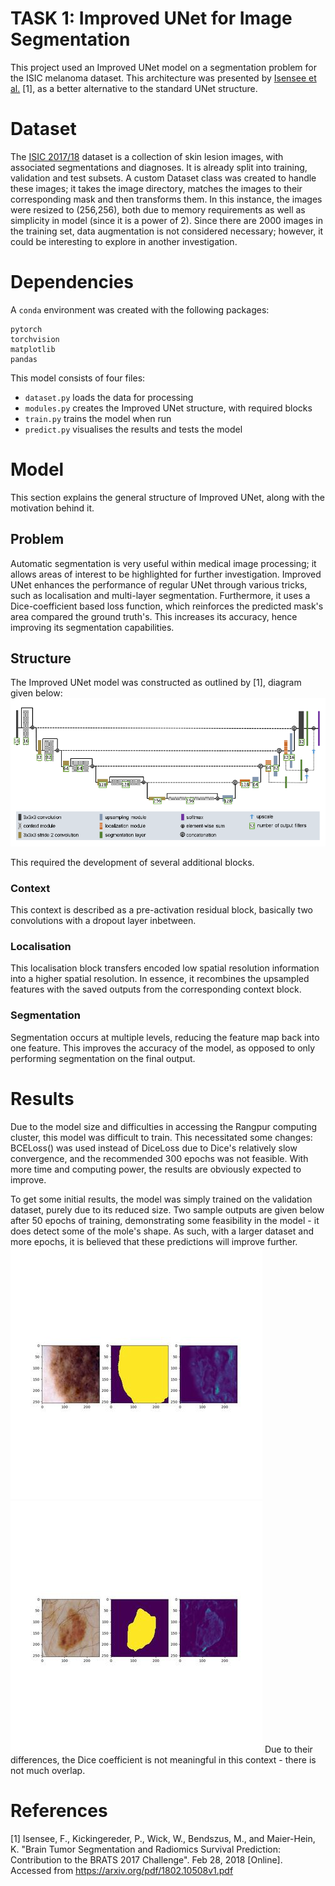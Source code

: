 # TASK 1: Improved UNet for Image Segmentation

This project used an Improved UNet model on a segmentation problem for the ISIC melanoma dataset. This architecture was presented by [Isensee et al.](https://arxiv.org/pdf/1802.10508v1.pdf) [1], as a better alternative to the standard UNet structure.

# Dataset
The [ISIC 2017/18](https://challenge.isic-archive.com/data/#2017) dataset is a collection of skin lesion images, with associated segmentations and diagnoses. It is already split into training, validation and test subsets. A custom Dataset class was created to handle these images; it takes the image directory, matches the images to their corresponding mask and then transforms them. In this instance, the images were resized to (256,256), both due to memory requirements as well as simplicity in model (since it is a power of 2). Since there are 2000 images in the training set, data augmentation is not considered necessary; however, it could be interesting to explore in another investigation.

# Dependencies
A `conda` environment was created with the following packages:
```
pytorch
torchvision
matplotlib
pandas
```
This model consists of four files:
* `dataset.py` loads the data for processing
* `modules.py` creates the Improved UNet structure, with required blocks
* `train.py` trains the model when run
* `predict.py` visualises the results and tests the model

# Model
This section explains the general structure of Improved UNet, along with the motivation behind it.
## Problem
Automatic segmentation is very useful within medical image processing; it allows areas of interest to be highlighted for further investigation. Improved UNet enhances the performance of regular UNet through various tricks, such as localisation and multi-layer segmentation. Furthermore, it uses a Dice-coefficient based loss function, which reinforces the predicted mask's area compared the ground truth's. This increases its accuracy, hence improving its segmentation capabilities.

## Structure
The Improved UNet model was constructed as outlined by [1], diagram given below:
![HELLO](modelstructure.png)

This required the development of several additional blocks.

### Context
This context is described as a pre-activation residual block, basically two convolutions with a dropout layer inbetween.

### Localisation
This localisation block transfers encoded low spatial resolution information into a higher spatial resolution. In essence, it recombines the upsampled features with the saved outputs from the corresponding context block.

### Segmentation
Segmentation occurs at multiple levels, reducing the feature map back into one feature. This improves the accuracy of the model, as opposed to only performing segmentation on the final output.

# Results
Due to the model size and difficulties in accessing the Rangpur computing cluster, this model was difficult to train. This necessitated some changes: BCELoss() was used instead of DiceLoss due to Dice's relatively slow convergence, and the recommended 300 epochs was not feasible. With more time and computing power, the results are obviously expected to improve.

To get some initial results, the model was simply trained on the validation dataset, purely due to its reduced size. Two sample outputs are given below after 50 epochs of training, demonstrating some feasibility in the model - it does detect some of the mole's shape. As such, with a larger dataset and more epochs, it is believed that these predictions will improve further.
![Res1](res1.jpg)
![Res2](res2.jpg)
Due to their differences, the Dice coefficient is not meaningful in this context - there is not much overlap.


# References
[1] Isensee, F., Kickingereder, P., Wick, W., Bendszus, M., and Maier-Hein, K. "Brain Tumor Segmentation and Radiomics Survival Prediction: Contribution to the BRATS 2017 Challenge". Feb 28, 2018 [Online]. Accessed from <https://arxiv.org/pdf/1802.10508v1.pdf>